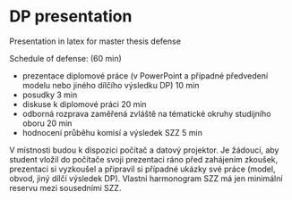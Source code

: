# DP presentation

Presentation in latex for master thesis defense

Schedule of defense: (60 min)
+ prezentace diplomové práce (v PowerPoint a případné předvedení modelu nebo jiného dílčího výsledku DP) 10 min
+ posudky 3 min
+ diskuse k diplomové práci 20 min
+ odborná rozprava zaměřená zvláště na tématické okruhy studijního oboru 20 min
+ hodnocení průběhu komisí a výsledek SZZ 5 min

V místnosti budou k dispozici počítač a datový projektor. Je žádoucí, aby student vložil do počítače svoji prezentaci ráno před zahájením zkoušek, prezentaci si vyzkoušel a připravil si případné ukázky své práce (model, obvod, jiný dílčí výsledek DP). Vlastní harmonogram SZZ má jen minimální reservu mezi sousedními SZZ. 
